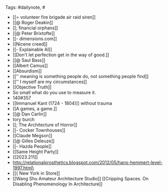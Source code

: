 
Tags: #dailynote, #
- [[= volunteer fire brigade air raid siren]]
- [[@ Roger Deakin]]
- [[; financial orphans]] 
- [[@ Peter Brixtofte]]
- [[- dimensions.com]]
- [[Nicene creed]]
- [[- Explainable AI]]
- [[Don't let perfection get in the way of good.]]
- [[@ Saul Bass]]
- [[Albert Camus]]
- [[Absurdism]]
- [['' meaning is something people do, not something people find]]
- [['' I myself are my circumstances]]
- [[Objective Truth]]
- So small what do you use to measure it.
- 140#357
- [[Immanuel Kant (1724 - 1804)]] without trauma 
- [[A games, a game.]]
- [[@ Dan Carlin]]
- tory burch
- [[; The Architecture of Horror]]
- [[- Cocker Townhouses]]
- [[Claude Megson]]
- [[@ Gilles Deleuze]]
- [[- Hazda People]]
- [[Same Height Party]]
- [[2023.211]]
- http://relationalprosthetics.blogspot.com/2012/05/hans-hemmert-level-1997.html\
- [[{ New York in Store]]
- [[Wang Shu Amateur Architecture Studio]]
[[Cripping Spaces. On Disabling Phenomenology In Architecture]]